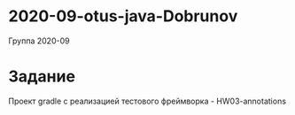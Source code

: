 # 2020-09-otus-java-Dobrunov
Группа 2020-09

# Задание
Проект gradle с реализацией тестового фреймворка - HW03-annotations